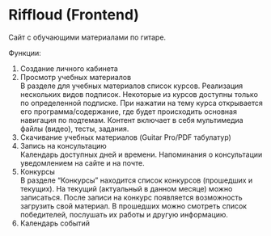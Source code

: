 # Riffloud  (Frontend)
  
Сайт с обучающими материалами по гитаре.

Функции:

1) Создание личного кабинета  
2) Просмотр учебных материалов  
В разделе для учебных материалов список курсов.
Реализация нескольких видов подписок. Некоторые из курсов доступны только по определенной подписке.
При нажатии на тему курса открывается его программа/содержание, где будет происходить основная навигация по подтемам.
Контент включает в себя мультимедиа файлы (видео), тесты, задания.
3) Скачивание учебных материалов (Guitar Pro/PDF табулатур)  
4) Запись на консультацию  
Календарь доступных дней и времени.
Напоминания о консультации уведомлением на сайте и на почте.
5) Конкурсы  
В разделе “Конкурсы” находится список конкурсов (прошедших и текущих). На текущий (актуальный в данном месяце) можно записаться.
После записи на конкурс появляется возможность загрузить свой материал.
В прошедших можно смотреть список победителей, послушать их работы и другую информацию.
6) Календарь событий  

